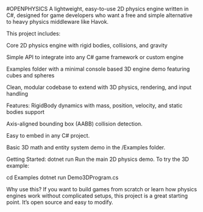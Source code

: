 #OPENPHYSICS
A lightweight, easy-to-use 2D physics engine written in C#, designed for game developers who want a free and simple alternative to heavy physics middleware like Havok.

This project includes:

Core 2D physics engine with rigid bodies, collisions, and gravity

Simple API to integrate into any C# game framework or custom engine

Examples folder with a minimal console based 3D engine demo featuring cubes and spheres

Clean, modular codebase to extend with 3D physics, rendering, and input handling

Features:
RigidBody dynamics with mass, position, velocity, and static bodies support

Axis-aligned bounding box (AABB) collision detection.

Easy to embed in any C# project.

Basic 3D math and entity system demo in the /Examples folder.

Getting Started:
dotnet run
Run the main 2D physics demo. To try the 3D example:

cd Examples
dotnet run Demo3DProgram.cs

Why use this?
If you want to build games from scratch or learn how physics engines work without complicated setups, this project is a great starting point. It’s open source and easy to modify.